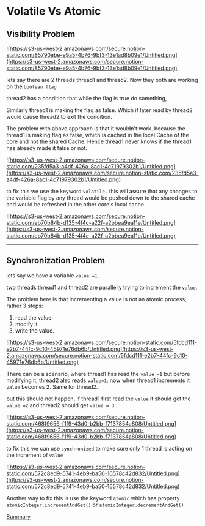 # Volatile Vs Atomic

## Visibility Problem

![https://s3-us-west-2.amazonaws.com/secure.notion-static.com/85790ebe-e9a5-4b76-9bf3-13e1ad8b09e1/Untitled.png](https://s3-us-west-2.amazonaws.com/secure.notion-static.com/85790ebe-e9a5-4b76-9bf3-13e1ad8b09e1/Untitled.png)

lets say there are 2 threads thread1 and thread2. Now they both are working on the `boolean flag` 

thread2 has a condition that while the flag is true do something,

Similarly thread1 is making the flag as false. Which if later read by thread2 would cause thread2 to exit the condition.

The problem with above approach is that it wouldn't work. because the thread1 is making flag as false, which is cached in the local Cache of the core and not the shared Cache. Hence thread1 never knows if the thread1 has already made it false or not.

![https://s3-us-west-2.amazonaws.com/secure.notion-static.com/235fd5a3-a4df-426a-8ac1-4c71979302b1/Untitled.png](https://s3-us-west-2.amazonaws.com/secure.notion-static.com/235fd5a3-a4df-426a-8ac1-4c71979302b1/Untitled.png)

to fix this we use the keyword `volatile.` this will assure that any changes to the variable flag by any thread would be pushed down to the shared cache and would be refreshed in the other core's local cache.

![https://s3-us-west-2.amazonaws.com/secure.notion-static.com/eb70b84b-d135-4f4c-a22f-a2bbea9ea11e/Untitled.png](https://s3-us-west-2.amazonaws.com/secure.notion-static.com/eb70b84b-d135-4f4c-a22f-a2bbea9ea11e/Untitled.png)

---

## Synchronization Problem

lets say we have a variable `value =1`.

two threads thread1 and thread2 are parallelly trying to increment the `value`. 

The problem here is that incrementing a value is not an atomic process, rather 3 steps: 

1. read the value.
2. modify it
3. write the value. 

![https://s3-us-west-2.amazonaws.com/secure.notion-static.com/5fdcd111-e2b7-44fc-9c10-45971e76db6b/Untitled.png](https://s3-us-west-2.amazonaws.com/secure.notion-static.com/5fdcd111-e2b7-44fc-9c10-45971e76db6b/Untitled.png)

There can be a scenario, where thread1 has read the `value =1` but before modifying it, thread2 also reads `value=1`. now when thread1 increments it `value` becomes 2. Same for thread2.

but this should not happen, if thread1 first read the `value`  it should get the `value =2` and thread2 should get `value = 3` .

![https://s3-us-west-2.amazonaws.com/secure.notion-static.com/468f9656-f1f9-43d0-b2bb-f7137854a808/Untitled.png](https://s3-us-west-2.amazonaws.com/secure.notion-static.com/468f9656-f1f9-43d0-b2bb-f7137854a808/Untitled.png)

to fix this we can use `synchronized` to make sure only 1 thread is acting on the increment of `value`

![https://s3-us-west-2.amazonaws.com/secure.notion-static.com/572c8ed9-5741-4eb9-ba50-16578c42d832/Untitled.png](https://s3-us-west-2.amazonaws.com/secure.notion-static.com/572c8ed9-5741-4eb9-ba50-16578c42d832/Untitled.png)

Another way to fix this is use the keyword `atomic` which has property `atomicInteger.incrementAndGet()` or `atomicInteger.decrementAndGet()` 

[Summary ](https://www.notion.so/e1eef033437e470cbd5fe4eb69a515b6)
